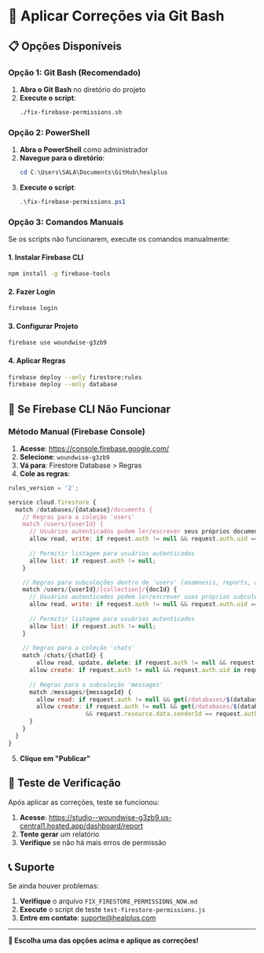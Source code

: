 # 🚀 Aplicar Correções via Git Bash

## 📋 **Opções Disponíveis**

### **Opção 1: Git Bash (Recomendado)**

1. **Abra o Git Bash** no diretório do projeto
2. **Execute o script**:
   ```bash
   ./fix-firebase-permissions.sh
   ```

### **Opção 2: PowerShell**

1. **Abra o PowerShell** como administrador
2. **Navegue para o diretório**:
   ```powershell
   cd C:\Users\SALA\Documents\GitHub\healplus
   ```
3. **Execute o script**:
   ```powershell
   .\fix-firebase-permissions.ps1
   ```

### **Opção 3: Comandos Manuais**

Se os scripts não funcionarem, execute os comandos manualmente:

#### **1. Instalar Firebase CLI**
```bash
npm install -g firebase-tools
```

#### **2. Fazer Login**
```bash
firebase login
```

#### **3. Configurar Projeto**
```bash
firebase use woundwise-g3zb9
```

#### **4. Aplicar Regras**
```bash
firebase deploy --only firestore:rules
firebase deploy --only database
```

## 🔧 **Se Firebase CLI Não Funcionar**

### **Método Manual (Firebase Console)**

1. **Acesse**: https://console.firebase.google.com/
2. **Selecione**: `woundwise-g3zb9`
3. **Vá para**: Firestore Database > Regras
4. **Cole as regras**:

```javascript
rules_version = '2';

service cloud.firestore {
  match /databases/{database}/documents {
    // Regras para a coleção 'users'
    match /users/{userId} {
      // Usuários autenticados podem ler/escrever seus próprios documentos
      allow read, write: if request.auth != null && request.auth.uid == userId;
      
      // Permitir listagem para usuários autenticados
      allow list: if request.auth != null;
    }

    // Regras para subcoleções dentro de 'users' (anamnesis, reports, assessments, etc.)
    match /users/{userId}/{collection}/{docId} {
      // Usuários autenticados podem ler/escrever suas próprias subcoleções
      allow read, write: if request.auth != null && request.auth.uid == userId;
      
      // Permitir listagem para usuários autenticados
      allow list: if request.auth != null;
    }
    
    // Regras para a coleção 'chats'
    match /chats/{chatId} {
    	allow read, update, delete: if request.auth != null && request.auth.uid in resource.data.participants;
      allow create: if request.auth != null && request.auth.uid in request.resource.data.participants;
      
      // Regras para a subcoleção 'messages'
      match /messages/{messageId} {
      	allow read: if request.auth != null && get(/databases/$(database)/documents/chats/$(chatId)).data.participants.hasAny([request.auth.uid]);
        allow create: if request.auth != null && get(/databases/$(database)/documents/chats/$(chatId)).data.participants.hasAny([request.auth.uid])
                      && request.resource.data.senderId == request.auth.uid;
      }
    }
  }
}
```

5. **Clique em "Publicar"**

## 🧪 **Teste de Verificação**

Após aplicar as correções, teste se funcionou:

1. **Acesse**: https://studio--woundwise-g3zb9.us-central1.hosted.app/dashboard/report
2. **Tente gerar** um relatório
3. **Verifique** se não há mais erros de permissão

## 📞 **Suporte**

Se ainda houver problemas:

1. **Verifique** o arquivo `FIX_FIRESTORE_PERMISSIONS_NOW.md`
2. **Execute** o script de teste `test-firestore-permissions.js`
3. **Entre em contato**: suporte@healplus.com

---

**🚀 Escolha uma das opções acima e aplique as correções!**
